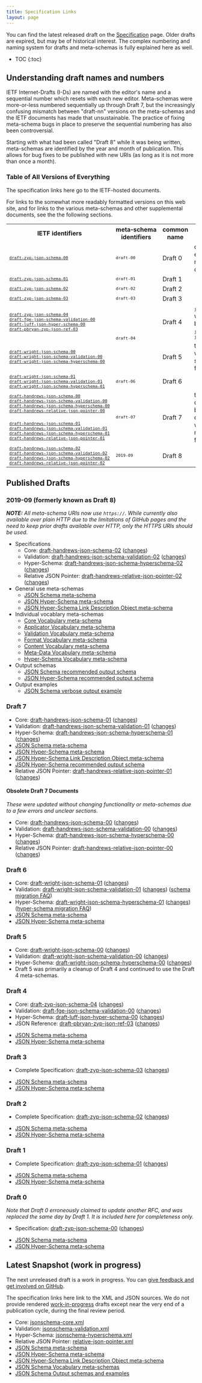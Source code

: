 ```yaml
---
title: Specification Links
layout: page
---
```


<!-- Links on this page should be immutable - none of them should go to `/latest`, etc. -->

You can find the latest released draft on the [Specification](/specification.html) page.  Older drafts are expired, but may be of historical interest.  The complex numbering and naming system for drafts and meta-schemas is fully explained here as well.

* TOC
{:toc}

## Understanding draft names and numbers

IETF Internet-Drafts (I-Ds) are named with the editor's name and a sequential number which resets with each new editor.  Meta-schemas were more-or-less numbered sequentially up through Draft 7, but the increasingly confusing mismatch between "draft-nn" versions on the meta-schemas and the IETF documents has made that unsustainable.  The practice of fixing meta-schema bugs in place to preserve the sequential numbering has also been controversial.

Starting with what had been called "Draft 8" while it was being written, meta-schemas are identified by the year and month of publication.  This allows for bug fixes to be published with new URIs (as long as it is not more than once a month).

### Table of All Versions of Everything

The specification links here go to the IETF-hosted documents.

For links to the somewhat more readably formatted versions on this web site, and for links to the various meta-schemas and other supplemental documents, see the the following sections.

<table>
  <tr>
    <th>IETF identifiers</th>
    <th>meta&#8209;schema identifiers</th>
    <th>common name</th>
    <th>notes</th>
  </tr>
  <tr>
    <td>
      <tt><small><a href="https://tools.ietf.org/html/draft-zyp-json-schema-00">
        draft&#8209;zyp&#8209;json&#8209;schema&#8209;00
      </a></small></tt></td>
    <td>
      <tt><small>draft&#8209;00</small></tt></td>
    <td>
      Draft 0
    </td>
    <td>
      due to a markup error, this draft was replaced by
      <tt><small>draft&#8209;01</small></tt> on the same day
    </td>
  </tr>
  <tr>
    <td>
      <tt><small><a href="https://tools.ietf.org/html/draft-zyp-json-schema-01">
        draft&#8209;zyp&#8209;json&#8209;schema&#8209;01
      </a></small></tt></td>
    <td>
      <tt><small>draft&#8209;01</small></tt>
    </td>
    <td>
      Draft 1
    </td>
    <td></td>
  </tr>
  <tr>
    <td>
      <tt><small><a href="https://tools.ietf.org/html/draft-zyp-json-schema-02">
        draft&#8209;zyp&#8209;json&#8209;schema&#8209;02
      </a></small></tt></td>
    <td>
      <tt><small>draft&#8209;02</small></tt>
    </td>
    <td>
      Draft 2
    </td>
    <td></td>
  </tr>
  <tr>
    <td>
      <tt><small><a href="https://tools.ietf.org/html/draft-zyp-json-schema-03">
        draft&#8209;zyp&#8209;json&#8209;schema&#8209;03
      </a></small></tt></td>
    <td>
      <tt><small>draft&#8209;03</small></tt>
    </td>
    <td>
      Draft 3
    </td>
    <td></td>
  </tr>
  <tr>
    <td>
      <tt><small><a href="https://tools.ietf.org/html/draft-zyp-json-schema-04">
        draft&#8209;zyp&#8209;json&#8209;schema&#8209;04
      </a></small></tt><br>
      <tt><small><a href="https://tools.ietf.org/html/draft-fge-json-schema-validation-00">
        draft&#8209;fge&#8209;json&#8209;schema&#8209;validation&#8209;00
      </a></small></tt><br>
      <tt><small><a href="https://tools.ietf.org/html/draft-luff-json-hyper-schema-00">
        draft&#8209;luff&#8209;json&#8209;hyper&#8209;schema&#8209;00
      </a></small></tt><br>
      <tt><small><a href="https://tools.ietf.org/html/draft-pbryan-zyp-json-ref-03">
        draft&#8209;pbryan&#8209;zyp&#8209;json&#8209;ref&#8209;03
      </a></small></tt><br>
    </td>
    <td rowspan="2">
      <tt><small>draft&#8209;04</small></tt>
    </td>
    <td>
      Draft 4
    </td>
    <td>
      <tt><small>json&#8209;ref</small></tt> drafts
      <tt><small>00&#8209;02</small></tt> were all published between
      <tt><small>json&#8209;schema&#8209;03</small></tt> and
      <tt><small>json&#8209;schema&#8209;04</small></tt>
    </td>
  </tr>
  <tr>
    <td>
      <tt><small><a href="https://tools.ietf.org/html/draft-wright-json-schema-00">
        draft&#8209;wright&#8209;json&#8209;schema&#8209;00
      </a></small></tt><br>
      <tt><small><a href="https://tools.ietf.org/html/draft-wright-json-schema-validation-00">
        draft&#8209;wright&#8209;json&#8209;schema&#8209;validation&#8209;00
      </a></small></tt><br>
      <tt><small><a href="https://tools.ietf.org/html/draft-wright-json-schema-hyperschema-00">
        draft&#8209;wright&#8209;json&#8209;schema&#8209;hyperschema&#8209;00
      </a></small></tt><br>
    </td>
    <td>
      Draft 5
    </td>
    <td>
      the meta&#8209;schema was not changed, so
      "<tt><small>draft&#8209;05</small></tt>" has no formal meaning</td>
  </tr>
  <tr>
    <td>
      <tt><small><a href="https://tools.ietf.org/html/draft-wright-json-schema-01">
        draft&#8209;wright&#8209;json&#8209;schema&#8209;01
      </a></small></tt><br>
      <tt><small><a href="https://tools.ietf.org/html/draft-wright-json-schema-validation-01">
        draft&#8209;wright&#8209;json&#8209;schema&#8209;validation&#8209;01
      </a></small></tt><br>
      <tt><small><a href="https://tools.ietf.org/html/draft-wright-json-schema-hyperschema-01">
        draft&#8209;wright&#8209;json&#8209;schema&#8209;hyperschema&#8209;01
      </a></small></tt><br>
    </td>
    <td>
      <tt><small>draft&#8209;06</small></tt>
    </td>
    <td>
      Draft 6
    </td>
    <td></td>
  </tr>
  <tr>
    <td>
      <tt><small><a href="https://tools.ietf.org/html/draft-handrews-json-schema-00">
        draft&#8209;handrews&#8209;json&#8209;schema&#8209;00
      </a></small></tt><br>
      <tt><small><a href="https://tools.ietf.org/html/draft-handrews-json-schema-validation-00">
        draft&#8209;handrews&#8209;json&#8209;schema&#8209;validation&#8209;00
      </a></small></tt><br>
      <tt><small><a href="https://tools.ietf.org/html/draft-handrews-json-schema-hyperschema-00">
        draft&#8209;handrews&#8209;json&#8209;schema&#8209;hyperschema&#8209;00
      </a></small></tt><br>
      <tt><small><a href="https://tools.ietf.org/html/draft-handrews-relative-json-pointer-00">
        draft&#8209;handrews&#8209;relative&#8209;json&#8209;pointer&#8209;00
      </a></small></tt><br>
    </td>
    <td rowspan="3">
      <tt><small>draft&#8209;07</small></tt></td>
    <td rowspan="3">
      Draft 7
    </td>
    <td rowspan="3">
      the&nbsp;<tt><small>draft&#8209;handrews&#8209;*&#8209;01</small></tt> drafts were
      bugfixes and/or clarifications without meta&#8209;schema or functional changes
    </td>
  </tr>
  <tr><!-- This empty row keeps the row colors aligned properlty for the two "draft-07" versions --></tr>
  <tr>
    <td>
      <tt><small><a href="https://tools.ietf.org/html/draft-handrews-json-schema-01">
              draft&#8209;handrews&#8209;json&#8209;schema&#8209;01
      </a></small></tt><br>
      <tt><small><a href="https://tools.ietf.org/html/draft-handrews-json-schema-validation-01">
              draft&#8209;handrews&#8209;json&#8209;schema&#8209;validation&#8209;01
      </a></small></tt><br>
      <tt><small><a href="https://tools.ietf.org/html/draft-handrews-json-schema-hyperschema-01">
          draft&#8209;handrews&#8209;json&#8209;schema&#8209;hyperschema&#8209;01
      </a></small></tt><br>
      <tt><small><a href="https://tools.ietf.org/html/draft-handrews-relative-json-pointer-01">
          draft&#8209;handrews&#8209;relative&#8209;json&#8209;pointer&#8209;01
      </a></small></tt><br>
    </td>
  </tr>
  <tr>
    <td>
      <tt><small><a href="https://tools.ietf.org/html/draft-handrews-json-schema-02">
        draft&#8209;handrews&#8209;json&#8209;schema&#8209;02
      </a></small></tt><br>
      <tt><small><a href="https://tools.ietf.org/html/draft-handrews-json-schema-validation-02">
        draft&#8209;handrews&#8209;json&#8209;schema&#8209;validation&#8209;02
      </a></small></tt><br>
      <tt><small><a href="https://tools.ietf.org/html/draft-handrews-json-schema-hyperschema-02">
        draft&#8209;handrews&#8209;json&#8209;schema&#8209;hyperschema&#8209;02
      </a></small></tt><br>
      <tt><small><a href="https://tools.ietf.org/html/draft-handrews-relative-json-pointer-02">
        draft&#8209;handrews&#8209;relative&#8209;json&#8209;pointer&#8209;02
      </a></small></tt><br>
    </td>
    <td>
      <tt><small>2019&#8209;09</small></tt>
    </td>
    <td>
      Draft 8
    </td>
    <td></td>
  </tr>
</table>

## Published Drafts

### 2019-09 (formerly known as Draft 8)

_**NOTE:** All meta-schema URIs now use `https://`.  While currently also available over plain HTTP due to the limitations of GitHub pages and the need to keep prior drafts available over HTTP, only the HTTPS URIs should be used._

- Specifications
    - Core: [draft-handrews-json-schema-02](https://tools.ietf.org/html/draft-handrews-json-schema-02) ([changes](https://tools.ietf.org/html/draft-handrews-json-schema-02#appendix-G))
    - Validation: [draft-handrews-json-schema-validation-02](https://tools.ietf.org/html/draft-handrews-json-schema-validation-02) ([changes](https://tools.ietf.org/html/draft-handrews-json-schema-validation-02#appendix-C))
    - Hyper-Schema: [draft-handrews-json-schema-hyperschema-02](https://tools.ietf.org/html/draft-handrews-json-schema-hyperschema-02) ([changes](https://tools.ietf.org/html/draft-handrews-json-schema-hyperschema-02#appendix-B))
    - Relative JSON Pointer: [draft-handrews-relative-json-pointer-02](https://tools.ietf.org/html/draft-handrews-relative-json-pointer-02) ([changes](https://tools.ietf.org/html/draft-handrews-relative-json-pointer-02#appendix-A))
- General use meta-schemas
    - [JSON Schema meta-schema](https://json-schema.org/draft/2019-09/schema)
    - [JSON Hyper-Schema meta-schema](https://json-schema.org/draft/2019-09/hyper-schema)
    - [JSON Hyper-Schema Link Description Object meta-schema](https://json-schema.org/draft/2019-09/links)
- Individual vocablary meta-schemas
    - [Core Vocabulary meta-schema](https://json-schema.org/draft/2019-09/meta/core)
    - [Applicator Vocabulary meta-schema](https://json-schema.org/draft/2019-09/meta/applicator)
    - [Validation Vocabulary meta-schema](https://json-schema.org/draft/2019-09/meta/validation)
    - [Format Vocabulary meta-schema](https://json-schema.org/draft/2019-09/meta/format)
    - [Content Vocabulary meta-schema](https://json-schema.org/draft/2019-09/meta/content)
    - [Meta-Data Vocabulary meta-schema](https://json-schema.org/draft/2019-09/meta/meta-data)
    - [Hyper-Schema Vocabulary meta-schema](https://json-schema.org/draft/2019-09/meta/hyper-schema)
- Output schemas
    - [JSON Schema recommended output schema](https://json-schema.org/draft/2019-09/output/schema)
    - [JSON Hyper-Schema recommended output schema](https://json-schema.org/draft/2019-09/output/hyper-schema)
- Output examples
    - [JSON Schema verbose output example](https://json-schema.org/draft/2019-09/output/verbose-example)

### Draft 7

- Core: [draft-handrews-json-schema-01](https://tools.ietf.org/html/draft-handrews-json-schema-01) ([changes](https://tools.ietf.org/html/draft-handrews-json-schema-01#appendix-B))
- Validation: [draft-handrews-json-schema-validation-01](https://tools.ietf.org/html/draft-handrews-json-schema-validation-01) ([changes](https://tools.ietf.org/html/draft-handrews-json-schema-validation-01#appendix-B))
- Hyper-Schema: [draft-handrews-json-schema-hyperschema-01](https://tools.ietf.org/html/draft-handrews-json-schema-hyperschema-01) ([changes](https://tools.ietf.org/html/draft-handrews-json-schema-hyperschema-01#appendix-B))
- [JSON Schema meta-schema](http://json-schema.org/draft-07/schema)
- [JSON Hyper-Schema meta-schema](http://json-schema.org/draft-07/hyper-schema)
- [JSON Hyper-Schema Link Description Object meta-schema](http://json-schema.org/draft-07/links)
- [JSON Hyper-Schema recommended output schema](http://json-schema.org/draft-07/hyper-schema-output)
- Relative JSON Pointer: [draft-handrews-relative-json-pointer-01](https://tools.ietf.org/html/draft-handrews-relative-json-pointer-01) ([changes](https://tools.ietf.org/html/draft-handrews-relative-json-pointer-01#appendix-B))

#### Obsolete Draft 7 Documents

_These were updated without changing functionality or meta-schemas due to a few errors and unclear sections._

- Core: [draft-handrews-json-schema-00](https://tools.ietf.org/html/draft-handrews-json-schema-00) ([changes](https://tools.ietf.org/html/draft-handrews-json-schema-00#appendix-B))
- Validation: [draft-handrews-json-schema-validation-00](https://tools.ietf.org/html/draft-handrews-json-schema-validation-00) ([changes](https://tools.ietf.org/html/draft-handrews-json-schema-validation-00#appendix-B))
- Hyper-Schema: [draft-handrews-json-schema-hyperschema-00](https://tools.ietf.org/html/draft-handrews-json-schema-hyperschema-00) ([changes](https://tools.ietf.org/html/draft-handrews-json-schema-hyperschema-00#appendix-B))
- Relative JSON Pointer: [draft-handrews-relative-json-pointer-00](https://tools.ietf.org/html/draft-handrews-relative-json-pointer-00) ([changes](https://tools.ietf.org/html/draft-handrews-relative-json-pointer-00#appendix-B))

### Draft 6

- Core: [draft-wright-json-schema-01](https://tools.ietf.org/html/draft-wright-json-schema-01) ([changes](https://tools.ietf.org/html/draft-wright-json-schema-01#appendix-B))
- Validation: [draft-wright-json-schema-validation-01](https://tools.ietf.org/html/draft-wright-json-schema-validation-01) ([changes](https://tools.ietf.org/html/draft-wright-json-schema-validation-01#appendix-B)) ([schema migration FAQ](draft-06/json-schema-migration-faq.html))
- Hyper-Schema: [draft-wright-json-schema-hyperschema-01](https://tools.ietf.org/html/draft-wright-json-schema-hyperschema-01) ([changes](https://tools.ietf.org/html/draft-wright-json-schema-hyperschema-01#appendix-B)) ([hyper-schema migration FAQ](draft-06/json-hyper-schema-migration-faq.html))
- [JSON Schema meta-schema](http://json-schema.org/draft-06/schema)
- [JSON Hyper-Schema meta-schema](http://json-schema.org/draft-06/hyper-schema)

### Draft 5

 - Core: [draft-wright-json-schema-00](https://tools.ietf.org/html/draft-wright-json-schema-00) ([changes](https://tools.ietf.org/html/draft-wright-json-schema-00#appendix-B))
 - Validation: [draft-wright-json-schema-validation-00](https://tools.ietf.org/html/draft-wright-json-schema-validation-00) ([changes](https://tools.ietf.org/html/draft-wright-json-schema-validation-00#appendix-B))
 - Hyper-Schema: [draft-wright-json-schema-hyperschema-00](https://tools.ietf.org/html/draft-wright-json-schema-hyperschema-00) ([changes](https://tools.ietf.org/html/draft-wright-json-schema-hyperschema-00#appendix-B))
 - Draft 5 was primarily a cleanup of Draft 4 and continued to use the Draft 4 meta-schemas.

### Draft 4

 - Core: [draft-zyp-json-schema-04](https://tools.ietf.org/html/draft-zyp-json-schema-04) ([changes](https://tools.ietf.org/html/draft-zyp-json-schema-04#appendix-A))
 - Validation: [draft-fge-json-schema-validation-00](https://tools.ietf.org/html/draft-fge-json-schema-validation-00) ([changes](https://tools.ietf.org/html/draft-fge-json-schema-validation-00#appendix-A))
 - Hyper-Schema: [draft-luff-json-hyper-schema-00](https://tools.ietf.org/html/draft-luff-json-hyper-schema-00) ([changes](https://tools.ietf.org/html/draft-luff-json-hyper-schema-00#appendix-A))
 - JSON Reference: [draft-pbryan-zyp-json-ref-03](https://tools.ietf.org/html/draft-pbryan-zyp-json-ref-03) ([changes](https://tools.ietf.org/html/draft-pbryan-zyp-json-ref-03#appendix-A))
 * [JSON Schema meta-schema](http://json-schema.org/draft-04/schema)
 * [JSON Hyper-Schema meta-schema](http://json-schema.org/draft-04/hyper-schema)

### Draft 3

 - Complete Specification: [draft-zyp-json-schema-03](https://tools.ietf.org/html/draft-zyp-json-schema-03) ([changes](https://tools.ietf.org/html/draft-zyp-json-schema-03#appendix-A))
* [JSON Schema meta-schema](http://json-schema.org/draft-03/schema)
* [JSON Hyper-Schema meta-schema](http://json-schema.org/draft-03/hyper-schema)

### Draft 2

 - Complete Specification: [draft-zyp-json-schema-02](https://tools.ietf.org/html/draft-zyp-json-schema-02) ([changes](https://tools.ietf.org/html/draft-zyp-json-schema-02#appendix-A))
* [JSON Schema meta-schema](http://json-schema.org/draft-02/schema)
* [JSON Hyper-Schema meta-schema](http://json-schema.org/draft-02/hyper-schema)

### Draft 1

 - Complete Specification: [draft-zyp-json-schema-01](https://tools.ietf.org/html/draft-zyp-json-schema-01) ([changes](https://tools.ietf.org/html/draft-zyp-json-schema-01#appendix-A))
* [JSON Schema meta-schema](http://json-schema.org/draft-01/schema)
* [JSON Hyper-Schema meta-schema](http://json-schema.org/draft-01/hyper-schema)

### Draft 0

_Note that Draft 0 erroneously claimed to update another RFC, and was replaced the same day by Draft 1.  It is included here for completeness only._

 - Specification: [draft-zyp-json-schema-00](https://tools.ietf.org/html/draft-zyp-json-schema-00) ([changes](https://tools.ietf.org/html/draft-zyp-json-schema-00#appendix-A))
* [JSON Schema meta-schema](http://json-schema.org/draft-00/schema)
* [JSON Hyper-Schema meta-schema](http://json-schema.org/draft-00/hyper-schema)

## Latest Snapshot (work in progress)

The next unreleased draft is a work in progress.  You can [give feedback and get involved on GitHub](https://github.com/json-schema-org/json-schema-spec).

The specification links here link to the XML and JSON sources.  We do not provide rendered [work-in-progress](work-in-progress) drafts except near the very end of a publication cycle, during the final review period.

 - Core: [jsonschema-core.xml](https://github.com/json-schema-org/json-schema-spec/blob/master/jsonschema-core.xml)
 - Validation: [jsonschema-validation.xml](https://github.com/json-schema-org/json-schema-spec/blob/master/jsonschema-validation.xml)
 - Hyper-Schema: [jsonschema-hyperschema.xml](https://github.com/json-schema-org/json-schema-spec/blob/master/jsonschema-hyperschema.xml)
- Relative JSON Pointer: [relative-json-pointer.xml](https://github.com/json-schema-org/json-schema-spec/blob/master/relative-json-pointer.xml)
- [JSON Schema meta-schema](https://github.com/json-schema-org/json-schema-spec/blob/master/schema.json)
- [JSON Hyper-Schema meta-schema](https://github.com/json-schema-org/json-schema-spec/blob/master/hyper-schema.json)
- [JSON Hyper-Schema Link Description Object meta-schema](https://github.com/json-schema-org/json-schema-spec/blob/master/links.json)
- [JSON Schema Vocabulary meta-schemas](https://github.com/json-schema-org/json-schema-spec/blob/master/meta/)
- [JSON Schema Output schemas and examples](https://github.com/json-schema-org/json-schema-spec/blob/master/output/)

